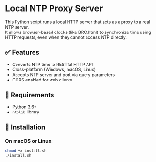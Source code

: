 # Local NTP Proxy Server

This Python script runs a local HTTP server that acts as a proxy to a real NTP server.  
It allows browser-based clocks (like BRC.html) to synchronize time using HTTP requests, even when they cannot access NTP directly.

## ✅ Features

- Converts NTP time to RESTful HTTP API
- Cross-platform (Windows, macOS, Linux)
- Accepts NTP server and port via query parameters
- CORS enabled for web clients

## 🔧 Requirements

- Python 3.6+
- `ntplib` library

## 🚀 Installation

### On macOS or Linux:

```bash
chmod +x install.sh
./install.sh
